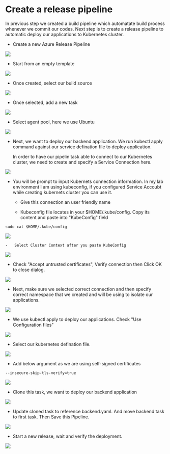 Create a release pipeline
=========================

In previous step we created a build pipeline which automatate build process whenever we commit our codes. Next step is to create a release pipeline to automatic deploy our applications to Kubernetes cluster.

-   Create a new Azure Release Pipeline

<img src="media/20181206-release-create-new-release-pipeline.jpg"/>

-   Start from an empty template

<img src="media/20181206-release-start-from-empty.jpg"/>

-   Once created, select our build source

<img src="media/20181225-release-select-build.jpg"/>

-   Once selected, add a new task

<img src="media/20181225-release-new-tasks.jpg"/>

-   Select agent pool, here we use Ubuntu

<img src="media/20181225-release-select-agent-pool.jpg"/>

-   Next, we want to deploy our backend application. We run kubectl apply command against our service defination file to deploy application.

    In order to have our pipelin task able to connect to our Kubernetes cluster, we need to create and specify a Service Connection here.

<img src="media/20181225-release-new-service-connection.jpg"/>

-   You will be prompt to input Kubernets connection information. In my lab environment I am using kubeconfig, if you configured Service Accoubt while creating kubernets cluster you can use it.

    -   Give this connection an user friendly name

    -   Kubeconfig file locates in your $HOME/.kube/config. Copy its content and paste into "KubeConfig" field


```shell
sudo cat $HOME/.kube/config
```

<img src="media/20181225-release-new-service-connection-1.jpg"/>

    -   Select Cluster Context after you paste KubeConfig

<img src="media/20181225-release-add-k8s-connection-1.jpg"/>

-   Check "Accept untrusted certificates", Verify connection then Click OK to close dialog.

<img src="media/20181225-release-new-service-connection-2.jpg"/>

-   Next, make sure we selected correct connection and then specify correct namespace that we created and will be using to isolate our applications.

<img src="media/20181225-release-select-service-connection-and-ns.jpg"/>

-   We use kubectl apply to deploy our applications. Check "Use Configuration files"

<img src="media/20181225-release-1.jpg"/>

-   Select our kubernetes defination file.

<img src="media/20181225-release-select-yaml-file.jpg"/>

-   Add below argument as we are using self-signed certificates

```shell
--insecure-skip-tls-verify=true
```

<img src="media/20181225-release-add-argument.jpg"/>

-   Clone this task, we want to deploy our backend application

<img src="media/20181206-release-clone-task.jpg"/>

-   Update cloned task to reference backend.yaml. And move backend task to first task. Then Save this Pipeline.

<img src="media/20181206-release-clone-task-2.jpg"/>

-   Start a new release, wait and verify the deployment.

<img src="media/20181206-release-verify-result.jpg"/>